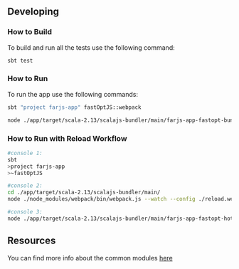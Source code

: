## Developing

### How to Build

To build and run all the tests use the following command:
```bash
sbt test
```

### How to Run

To run the app use the following commands:
```bash
sbt "project farjs-app" fastOptJS::webpack

node ./app/target/scala-2.13/scalajs-bundler/main/farjs-app-fastopt-bundle.js
```

### How to Run with Reload Workflow

```bash
#console 1:
sbt
>project farjs-app
>~fastOptJS

#console 2:
cd ./app/target/scala-2.13/scalajs-bundler/main/
node ./node_modules/webpack/bin/webpack.js --watch --config ./reload.webpack.config.js

#console 3:
node ./app/target/scala-2.13/scalajs-bundler/main/farjs-app-fastopt-hotreload.js
```

## Resources

You can find more info about the common modules [here](https://scommons.org/)
